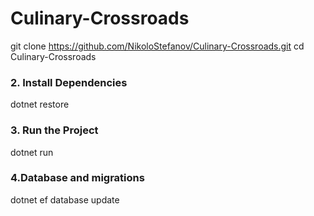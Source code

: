 # Culinary-Crossroads
git clone https://github.com/NikoloStefanov/Culinary-Crossroads.git
cd Culinary-Crossroads

### 2. Install Dependencies

dotnet restore

### 3. Run the Project

dotnet run

### 4.Database and migrations

dotnet ef database update
